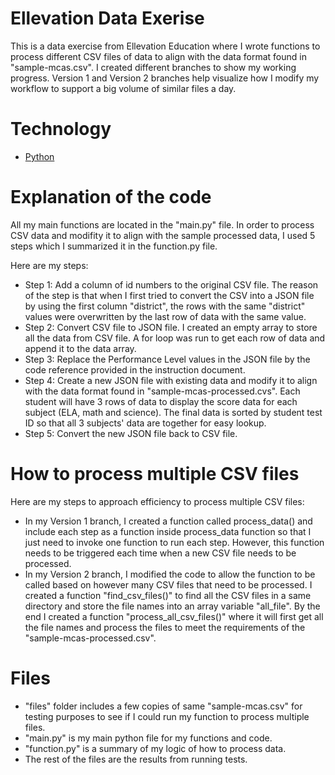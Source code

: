 # Ellevation Data Exerise

This is a data exercise from Ellevation Education where I wrote functions to process different CSV files of data to align with the data format found in "sample-mcas.csv". I created different branches to show my working progress. Version 1 and Version 2 branches help visualize how I modify my workflow to support a big volume of similar files a day. 

# Technology

* [Python](https://www.python.org/)


# Explanation of the code
All my main functions are located in the "main.py" file. In order to process CSV data and modifity it to align with the sample processed data, I used 5 steps which I summarized it in the function.py file.

Here are my steps:

- Step 1: Add a column of id numbers to the original CSV file. The reason of the step is that when I first tried to convert the CSV into a JSON file by using the first column "district", the rows with the same "district" values were overwritten by the last row of data with the same value. 
- Step 2: Convert CSV file to JSON file. I created an empty array to store all the data from CSV file. A for loop was run to get each row of data and append it to the data array. 
- Step 3: Replace the Performance Level values in the JSON file by the code reference provided in the instruction document. 
- Step 4: Create a new JSON file with existing data and modify it to align with the data format found in "sample-mcas-processed.cvs". Each student will have 3 rows of data to display the score data for each subject (ELA, math and science). The final data is sorted by student test ID so that all 3 subjects' data are together for easy lookup. 
- Step 5: Convert the new JSON file back to CSV file. 



# How to process multiple CSV files 
Here are my steps to approach efficiency to process multiple CSV files: 

- In my Version 1 branch, I created a function called process_data() and include each step as a function inside process_data function so that I just need to invoke one function to run each step. However, this function needs to be triggered each time when a new CSV file needs to be processed. 
- In my Version 2 branch, I modified the code to allow the function to be called based on however many CSV files that need to be processed. I created a function "find_csv_files()" to find all the CSV files in a same directory and store the file names into an array variable "all_file". By the end I created a function "process_all_csv_files()" where it will first get all the file names and process the files to meet the requirements of the "sample-mcas-processed.csv". 

# Files
- "files" folder includes a few copies of same "sample-mcas.csv" for testing purposes to see if I could run my function to process multiple files. 
- "main.py" is my main python file for my functions and code.
- "function.py" is a summary of my logic of how to process data.
- The rest of the files are the results from running tests. 